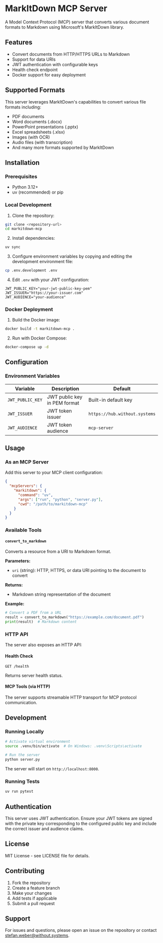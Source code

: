 # MarkItDown MCP Server

A Model Context Protocol (MCP) server that converts various document formats to Markdown using Microsoft's MarkItDown library.

## Features

- Convert documents from HTTP/HTTPS URLs to Markdown
- Support for data URIs
- JWT authentication with configurable keys
- Health check endpoint
- Docker support for easy deployment

## Supported Formats

This server leverages MarkItDown's capabilities to convert various file formats including:
- PDF documents
- Word documents (.docx)
- PowerPoint presentations (.pptx)
- Excel spreadsheets (.xlsx)
- Images (with OCR)
- Audio files (with transcription)
- And many more formats supported by MarkItDown

## Installation

### Prerequisites

- Python 3.12+
- uv (recommended) or pip

### Local Development

1. Clone the repository:
```bash
git clone <repository-url>
cd markitdown-mcp
```

2. Install dependencies:
```bash
uv sync
```

3. Configure environment variables by copying and editing the development environment file:
```bash
cp .env.development .env
```

4. Edit `.env` with your JWT configuration:
```env
JWT_PUBLIC_KEY="your-jwt-public-key-pem"
JWT_ISSUER="https://your-issuer.com"
JWT_AUDIENCE="your-audience"
```

### Docker Deployment

1. Build the Docker image:
```bash
docker build -t markitdown-mcp .
```

2. Run with Docker Compose:
```bash
docker-compose up -d
```

## Configuration

### Environment Variables

| Variable | Description | Default |
|----------|-------------|---------|
| `JWT_PUBLIC_KEY` | JWT public key in PEM format | Built-in default key |
| `JWT_ISSUER` | JWT token issuer | `https://hub.without.systems` |
| `JWT_AUDIENCE` | JWT token audience | `mcp-server` |

## Usage

### As an MCP Server

Add this server to your MCP client configuration:

```json
{
  "mcpServers": {
    "markitdown": {
      "command": "uv",
      "args": ["run", "python", "server.py"],
      "cwd": "/path/to/markitdown-mcp"
    }
  }
}
```

### Available Tools

#### `convert_to_markdown`

Converts a resource from a URI to Markdown format.

**Parameters:**
- `uri` (string): HTTP, HTTPS, or data URI pointing to the document to convert

**Returns:**
- Markdown string representation of the document

**Example:**
```python
# Convert a PDF from a URL
result = convert_to_markdown("https://example.com/document.pdf")
print(result)  # Markdown content
```

### HTTP API

The server also exposes an HTTP API:

#### Health Check
```
GET /health
```

Returns server health status.

#### MCP Tools (via HTTP)
The server supports streamable HTTP transport for MCP protocol communication.

## Development

### Running Locally

```bash
# Activate virtual environment
source .venv/bin/activate  # On Windows: .venv\Scripts\activate

# Run the server
python server.py
```

The server will start on `http://localhost:8000`.

### Running Tests

```bash
uv run pytest
```

## Authentication

This server uses JWT authentication. Ensure your JWT tokens are signed with the private key corresponding to the configured public key and include the correct issuer and audience claims.

## License

MIT License - see LICENSE file for details.

## Contributing

1. Fork the repository
2. Create a feature branch
3. Make your changes
4. Add tests if applicable
5. Submit a pull request

## Support

For issues and questions, please open an issue on the repository or contact stefan.weber@without.systems.